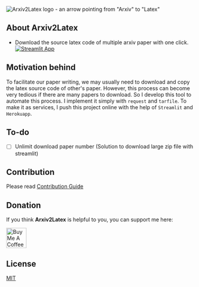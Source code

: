 ![Arxiv2Latex logo - an arrow pointing from "Arxiv" to "Latex"](Arxiv2latex.jpg)

## About Arxiv2Latex 
- Download the source latex code of multiple arxiv paper with one click. 
[![Streamlit App](https://static.streamlit.io/badges/streamlit_badge_black_white.svg)](https://share.streamlit.io/streamlit/example-app-commenting/main)

## Motivation behind
To facilitate our paper writing, we may usually need to download and copy the latex source code of other's paper. However, this process can become very tedious if there are many papers to download. So I develop this tool to automate this process. I implement it simply with `request` and `tarfile`. To make it as services, I push this project online with the help of `Streamlit` and `Herokuapp`.

## To-do
- [ ] Unlimit download paper number (Solution to download large zip file with streamlit)


## Contribution

Please read [Contribution Guide](CONTRIBUTION.md)

## Donation

If you think **Arxiv2Latex** is helpful to you, you can support me here:

<a href="https://www.buymeacoffee.com/yixin617" target="_blank"><img src="https://cdn.buymeacoffee.com/buttons/v2/default-yellow.png" alt="Buy Me A Coffee" style="height: 54px;" height="54"></a>

## License
[MIT](https://choosealicense.com/licenses/mit/)
